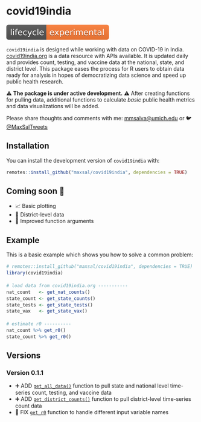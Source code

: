 
# covid19india

<!-- badges: start -->
![lifecycle](https://raw.githubusercontent.com/maxsal/covid19india/main/man/figures/lifecycle-experimental.svg)
<!-- badges: end -->

`covid19india` is designed while working with data on COVID-19 in India. [covid19india.org](https://covid19india.org/) is 
a data resource with APIs available. It is updated daily and provides count, testing, and vaccine data 
at the national, state, and district level. This package eases the process for R users to obtain data 
ready for analysis in hopes of democratizing data science and speed up public health research.

:warning: **The package is under active development.** :warning: After creating functions for pulling data,
additional functions to calculate *basic* public health metrics and data visualizations will be added.

Please share thoughts and comments with me: [mmsalva@umich.edu](mailto:mmsalva@umich.edu) or 🐦 [@MaxSalTweets](twitter.com/MaxSalTweets)

## Installation

You can install the development version of `covid19india` with:

``` r
remotes::install_github("maxsal/covid19india", dependencies = TRUE)
```

## Coming soon :movie_camera:

- :chart_with_upwards_trend: Basic plotting
- :house_with_garden: District-level data
- :wrench: Improved function arguments

## Example

This is a basic example which shows you how to solve a common problem:

``` r
# remotes::install_github("maxsal/covid19india", dependencies = TRUE)
library(covid19india)

# load data from covid19india.org -----------
nat_count   <- get_nat_counts()
state_count <- get_state_counts()
state_tests <- get_state_tests()
state_vax   <- get_state_vax()

# estimate r0 ----------
nat_count %>% get_r0()
state_count %>% get_r0()

```
## Versions

### Version 0.1.1
* ➕ ADD [`get_all_data()`](R/get_all_data.R) function to pull state and national level time-series count, testing, and vaccine data
* ➕ ADD [`get_district_counts()`](R/get_district_counts.R) function to pull district-level time-series count data
* 🔧 FIX [`get_r0`](R/get_r0.R) function to handle different input variable names
